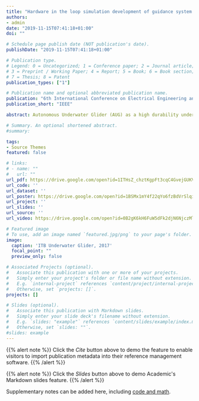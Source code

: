 ```yaml
---
title: "Hardware in the loop simulation development of guidance system for autonomous underwater glider"
authors:
- admin
date: "2019-11-15T07:41:18+01:00"
doi: ""

# Schedule page publish date (NOT publication's date).
publishDate: "2019-11-15T07:41:18+01:00"

# Publication type.
# Legend: 0 = Uncategorized; 1 = Conference paper; 2 = Journal article;
# 3 = Preprint / Working Paper; 4 = Report; 5 = Book; 6 = Book section;
# 7 = Thesis; 8 = Patent
publication_types: ["1"]

# Publication name and optional abbreviated publication name.
publication: "6th International Conference on Electrical Engineering and Informatics (ICEEI)"
publication_short: "IEEE"

abstract: Autonomous Underwater Glider (AUG) as a high durability underwater vehicle is typically capable of extremely long missions in the ocean by tracking the desired waypoints using guidance system. Typical AUG's guidance system development requires many costly at-sea trials to evaluate the guidance ability. Simulation provides a cost-effective measure to carry out preliminary component and system testing, thereby reducing the number of potential failures in at-sea trials. This paper presents the Hardware in the Loop (HIL) simulation development of the guidance system for a class of AUG. Guidance through waypoints using Line of Sight (LOS) method guides the AUG to desired waypoints by adjusting the yaw angle. The LOS algorithm was implemented as executable code in BeagleBone Black board. HIL simulation can be simulated using the hardware component (BeagleBone Black) along with AUG's models which were built in MATLAB/SIMULINK. It provides the verification step of the AUG's guidance system before the real deployment in the ocean. The HIL simulation showed that LOS method was able to guide the AUG to desired waypoints despite simulated using some different waypoint schemes and under the effect of ocean currents as a disturbance.

# Summary. An optional shortened abstract.
#summary:

tags:
- Source Themes
featured: false

# links:
# - name: ""
#   url: ""
url_pdf: https://drive.google.com/open?id=1ITHsZ_chztKgpFt3cqC4GvejGUKVXlGB
url_code: ''
url_dataset: ''
url_poster: https://drive.google.com/open?id=1BSMx1mY4f22qYo6fzBdVrSlqiS1IRmYv
url_project: ''
url_slides: ''
url_source: ''
url_video: https://drive.google.com/open?id=0B2gK6kH6FuW5dFk2djN6NjczMlk

# Featured image
# To use, add an image named `featured.jpg/png` to your page's folder.
image:
  caption: 'ITB Underwater Glider, 2017'
  focal_point: ""
  preview_only: false

# Associated Projects (optional).
#   Associate this publication with one or more of your projects.
#   Simply enter your project's folder or file name without extension.
#   E.g. `internal-project` references `content/project/internal-project/index.md`.
#   Otherwise, set `projects: []`.
projects: []

# Slides (optional).
#   Associate this publication with Markdown slides.
#   Simply enter your slide deck's filename without extension.
#   E.g. `slides: "example"` references `content/slides/example/index.md`.
#   Otherwise, set `slides: ""`.
#slides: example
---
```


{{% alert note %}}
Click the *Cite* button above to demo the feature to enable visitors to import publication metadata into their reference management software.
{{% /alert %}}

{{% alert note %}}
Click the *Slides* button above to demo Academic's Markdown slides feature.
{{% /alert %}}

Supplementary notes can be added here, including [code and math](https://sourcethemes.com/academic/docs/writing-markdown-latex/).
